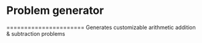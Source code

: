 # Problem generator
======================
Generates customizable arithmetic addition & subtraction problems

